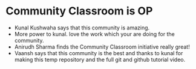 # Community Classroom is OP

- Kunal Kushwaha says that this community is amazing.
- More power to kunal. love the work which your are doing for the community.
- Anirudh Sharma finds the Community Classroom initiative really great!
- Vaansh says that this community is the best and thanks to kunal for making this temp repository and the full git and github tutorial video.
